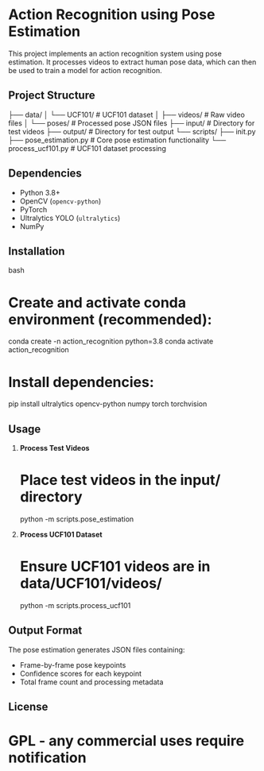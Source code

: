 # Action Recognition using Pose Estimation

This project implements an action recognition system using pose estimation. It processes videos to extract human pose data, which can then be used to train a model for action recognition.

## Project Structure

├── data/
│ └── UCF101/ # UCF101 dataset
│ ├── videos/ # Raw video files
│ └── poses/ # Processed pose JSON files
├── input/ # Directory for test videos
├── output/ # Directory for test output
└── scripts/
├── init.py
├── pose_estimation.py # Core pose estimation functionality
└── process_ucf101.py # UCF101 dataset processing


## Dependencies
- Python 3.8+
- OpenCV (`opencv-python`)
- PyTorch
- Ultralytics YOLO (`ultralytics`)
- NumPy

## Installation

bash
# Create and activate conda environment (recommended):
conda create -n action_recognition python=3.8
conda activate action_recognition

# Install dependencies:
pip install ultralytics opencv-python numpy torch torchvision


## Usage

1. **Process Test Videos**
   # Place test videos in the input/ directory
   python -m scripts.pose_estimation

2. **Process UCF101 Dataset**
   # Ensure UCF101 videos are in data/UCF101/videos/
   python -m scripts.process_ucf101


## Output Format
The pose estimation generates JSON files containing:
- Frame-by-frame pose keypoints
- Confidence scores for each keypoint
- Total frame count and processing metadata

## License
# GPL - any commercial uses require notification

